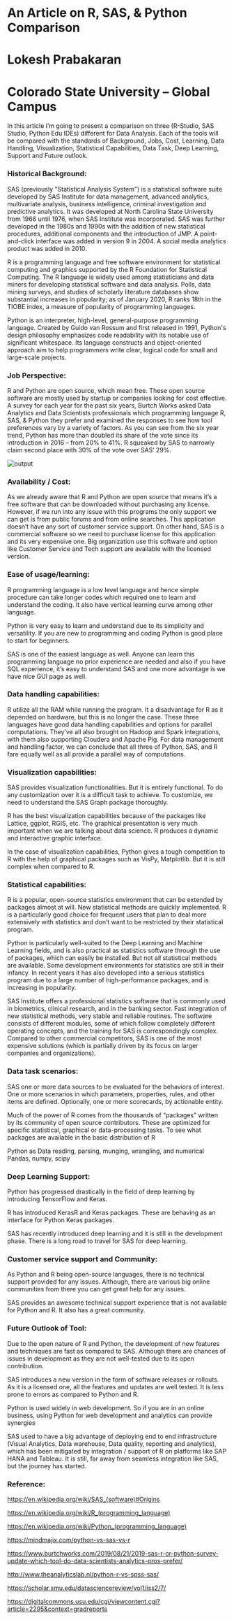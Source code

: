# An Article on R, SAS, & Python Comparison
# Lokesh Prabakaran
# Colorado State University – Global Campus
In this article I’m going to present a comparison on three (R-Studio, SAS Studio, Python Edu IDEs) different for Data Analysis. Each of the tools will be compared with the standards of Background, Jobs, Cost, Learning, Data Handling, Visualization, Statistical Capabilities, Data Task, Deep Learning, Support and Future outlook.

### Historical Background:
SAS (previously "Statistical Analysis System") is a statistical software suite developed by SAS Institute for data management, advanced analytics, multivariate analysis, business intelligence, criminal investigation and predictive analytics. It was developed at North Carolina State University from 1966 until 1976, when SAS Institute was incorporated. SAS was further developed in the 1980s and 1990s with the addition of new statistical procedures, additional components and the introduction of JMP. A point-and-click interface was added in version 9 in 2004. A social media analytics product was added in 2010.

R is a programming language and free software environment for statistical computing and graphics supported by the R Foundation for Statistical Computing. The R language is widely used among statisticians and data miners for developing statistical software and data analysis. Polls, data mining surveys, and studies of scholarly literature databases show substantial increases in popularity; as of January 2020, R ranks 18th in the TIOBE index, a measure of popularity of programming languages.

Python is an interpreter, high-level, general-purpose programming language. Created by Guido van Rossum and first released in 1991, Python's design philosophy emphasizes code readability with its notable use of significant whitespace. Its language constructs and object-oriented approach aim to help programmers write clear, logical code for small and large-scale projects.

### Job Perspective:

R and Python are open source, which mean free. These open source software are mostly used by startup or companies looking for cost effective. A survey for each year for the past six years, Burtch Works asked Data Analytics and Data Scientists professionals which programming language R, SAS, & Python they prefer and examined the responses to see how tool preferences vary by a variety of factors. As you can see from the six year trend, Python has more than doubled its share of the vote since its introduction in 2016 – from 20% to 41%. R squeaked by SAS to narrowly claim second place with 30% of the vote over SAS’ 29%.

![output](https://github.com/lokeshpy/Data_Science_and_Analytics/blob/master/images/image10.JPG)

### Availability / Cost:

As we already aware that R and Python are open source that means it’s a free software that can be downloaded without purchasing any license. However, if we run into any issue with this programs the only support we can get is from public forums and from online searches. This application doesn’t have any sort of customer service support. On other hand, SAS is a commercial software so we need to purchase license for this application and its very expensive one. Big organization use this software and option like Customer Service and Tech support are available with the licensed version.

### Ease of usage/learning:

R programming language is a low level language and hence simple procedure can take longer codes which required one to learn and understand the coding. It also have vertical learning curve among other language. 

Python is very easy to learn and understand due to its simplicity and versatility. If you are new to programming and coding Python is good place to start for beginners. 

SAS is one of the easiest language as well. Anyone can learn this programming language no prior experience are needed and also if you have SQL experience, it’s easy to understand SAS and one more advantage is we have nice GUI page as well.

### Data handling capabilities:

R utilize all the RAM while running the program. It a disadvantage for R as it depended on hardware, but this is no longer the case. These three languages have good data handling capabilities and options for parallel computations. They’ve all also brought on Hadoop and Spark integrations, with them also supporting Cloudera and Apache Pig. For data management and handling factor, we can conclude that all three of Python, SAS, and R fare equally well as all provide a parallel way of computations.


### Visualization capabilities:

SAS provides visualization functionalities. But it is entirely functional. To do any customization over it is a difficult task to achieve. To customize, we need to understand the SAS Graph package thoroughly.

R has the best visualization capabilities because of the packages like Lattice, ggplot, RGIS, etc. The graphical presentation is very much important when we are talking about data science. R produces a dynamic and interactive graphic interface.

In the case of visualization capabilities, Python gives a tough competition to R with the help of graphical packages such as VisPy, Matplotlib. But it is still complex when compared to R.

### Statistical capabilities:

R is a popular, open-source statistics environment that can be extended by packages almost at will. New statistical methods are quickly implemented. R is a particularly good choice for frequent users that plan to deal more extensively with statistics and don’t want to be restricted by their statistical program.

Python is particularly well-suited to the Deep Learning and Machine Learning fields, and is also practical as statistics software through the use of packages, which can easily be installed. But not all statistical methods are available. Some development environments for statistics are still in their infancy. In recent years it has also developed into a serious statistics program due to a large number of high-performance packages, and is increasing in popularity.

SAS Institute offers a professional statistics software that is commonly used in biometrics, clinical research, and in the banking sector. Fast integration of new statistical methods, very stable and reliable routines. The software consists of different modules, some of which follow completely different operating concepts, and the training for SAS is correspondingly complex. Compared to other commercial competitors, SAS is one of the most expensive solutions (which is partially driven by its focus on larger companies and organizations).

### Data task scenarios:

SAS one or more data sources to be evaluated for the behaviors of interest. One or more scenarios in which parameters, properties, rules, and other items are defined. Optionally, one or more scorecards, by actionable entity.

Much of the power of R comes from the thousands of “packages” written by its community of open source contributors. These are optimized for specific statistical, graphical or data-processing tasks. To see what packages are available in the basic distribution of R

Python as Data reading, parsing, munging, wrangling, and numerical Pandas, numpy, scipy

### Deep Learning Support:

Python has progressed drastically in the field of deep learning by introducing TensorFlow and Keras.

R has introduced KerasR and Keras packages. These are behaving as an interface for Python Keras packages.

SAS has recently introduced deep learning and it is still in the development phase. There is a long road to travel for SAS for deep learning.

### Customer service support and Community:

As Python and R being open-source languages, there is no technical support provided for any issues. Although, there are various big online communities from there you can get great help for any issues. 

SAS provides an awesome technical support experience that is not available for Python and R. It also has a great community.

### Future Outlook of Tool:

Due to the open nature of R and Python, the development of new features and techniques are fast as compared to SAS. Although there are chances of issues in development as they are not well-tested due to its open contribution.

SAS introduces a new version in the form of software releases or rollouts. As it is a licensed one, all the features and updates are well tested. It is less prone to errors as compared to Python and R.

Python is used widely in web development. So if you are in an online business, using Python for web development and analytics can provide synergies

SAS used to have a big advantage of deploying end to end infrastructure (Visual Analytics, Data warehouse, Data quality, reporting and analytics), which has been mitigated by integration / support of R on platforms like SAP HANA and Tableau. It is still, far away from seamless integration like SAS, but the journey has started.

### Reference:

https://en.wikipedia.org/wiki/SAS_(software)#Origins 

https://en.wikipedia.org/wiki/R_(programming_language)  

https://en.wikipedia.org/wiki/Python_(programming_language) 

https://mindmajix.com/python-vs-sas-vs-r 

https://www.burtchworks.com/2019/08/21/2019-sas-r-or-python-survey-update-which-tool-do-data-scientists-analytics-pros-prefer/

http://www.theanalyticslab.nl/python-r-vs-spss-sas/ 

https://scholar.smu.edu/datasciencereview/vol1/iss2/7/ 

https://digitalcommons.usu.edu/cgi/viewcontent.cgi?article=2295&context=gradreports 
